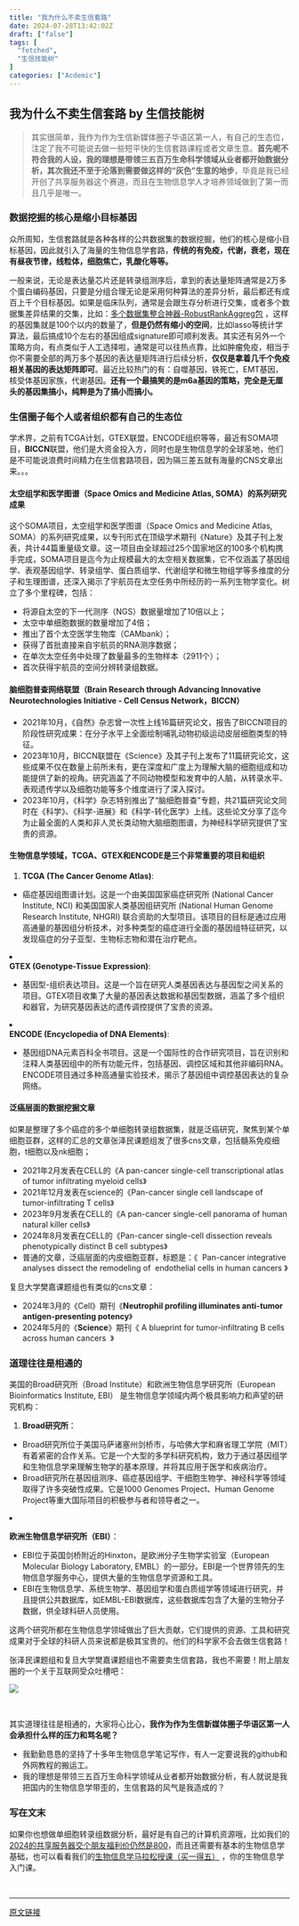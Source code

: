 ```yaml
---
title: "我为什么不卖生信套路"
date: 2024-07-28T13:42:02Z
draft: ["false"]
tags: [
  "fetched",
  "生信技能树"
]
categories: ["Acdemic"]
---
```

我为什么不卖生信套路 by 生信技能树
------
<div><section data-tool="mdnice编辑器" data-website="https://www.mdnice.com"><blockquote data-tool="mdnice编辑器"><span></span><p>其实很简单，我作为作为生信新媒体圈子华语区第一人，有自己的生态位，注定了我不可能说去做一些短平快的生信套路课程或者文章生意。<strong>首先呢不符合我的人设，我的理想是带领三五百万生命科学领域从业者都开始数据分析，其次我还不至于沦落到需要做这样的“灰色”生意的地步</strong>，毕竟是我已经开创了共享服务器这个赛道，而且在生物信息学人才培养领域做到了第一而且几乎是唯一。</p></blockquote><h3 data-tool="mdnice编辑器"><span></span><span>数据挖掘的核心是缩小目标基因</span><span></span></h3><p data-tool="mdnice编辑器">众所周知，生信套路就是各种各样的公共数据集的数据挖掘，他们的核心是缩小目标基因，因此就引入了海量的生物信息学套路，<strong>传统的有免疫，代谢，衰老，现在有昼夜节律，线粒体，细胞焦亡，乳酸化等等。</strong></p><p data-tool="mdnice编辑器">一般来说，无论是表达量芯片还是转录组测序后，拿到的表达量矩阵通常是2万多个蛋白编码基因，只要是分组合理无论是采用何种算法的差异分析，最后都还有成百上千个目标基因。如果是临床队列，通常是会跟生存分析进行交集，或者多个数据集差异结果的交集，比如：<a href="https://mp.weixin.qq.com/s?__biz=MzAxMDkxODM1Ng==&amp;mid=2247494737&amp;idx=1&amp;sn=78f70a8c642c4954433797caef7b0d52&amp;scene=21#wechat_redirect" data-linktype="2">多个数据集整合神器-RobustRankAggreg包</a> ，这样的基因集就是100个以内的数量了，<strong>但是仍然有缩小的空间</strong>，比如lasso等统计学算法，最后搞成10个左右的基因组成signature即可顺利发表。其实还有另外一个策略方向，有点类似于人工选择啦，通常是可以往热点靠，比如肿瘤免疫，相当于你不需要全部的两万多个基因的表达量矩阵进行后续分析，<strong>仅仅是拿着几千个免疫相关基因的表达矩阵即可</strong>。最近比较热门的有：自噬基因，铁死亡，EMT基因，核受体基因家族，代谢基因。<strong>还有一个最搞笑的是m6a基因的策略，完全是无厘头的基因集搞小，纯粹是为了搞小而搞小。</strong></p><h3 data-tool="mdnice编辑器"><span></span><span>生信圈子每个人或者组织都有自己的生态位</span><span></span></h3><p data-tool="mdnice编辑器">学术界，之前有TCGA计划，GTEX联盟，ENCODE组织等等，最近有SOMA项目，<strong>BICCN</strong>联盟，他们是大资金投入方，同时也是生物信息学的全球圣地，他们是不可能说浪费时间精力在生信套路项目，因为隔三差五就有海量的CNS文章出来。。。</p><h4 data-tool="mdnice编辑器"><span></span><span>太空组学和医学图谱（Space Omics and Medicine Atlas, SOMA）的系列研究成果</span><span></span></h4><p data-tool="mdnice编辑器">这个SOMA项目，太空组学和医学图谱（Space Omics and Medicine Atlas, SOMA）的系列研究成果，以专刊形式在顶级学术期刊《Nature》及其子刊上发表，共计44篇重量级文章。这一项目由全球超过25个国家地区的100多个机构携手完成，SOMA项目是迄今为止规模最大的太空相关数据集，它不仅涵盖了基因组学、表观基因组学、转录组学、蛋白质组学、代谢组学和微生物组学等多维度的分子和生理图谱，还深入揭示了宇航员在太空任务中所经历的一系列生物学变化。树立了多个里程碑，包括：</p><ul data-tool="mdnice编辑器"><li><section>将源自太空的下一代测序（NGS）数据量增加了10倍以上；</section></li><li><section>太空中单细胞数据的数量增加了4倍；</section></li><li><section>推出了首个太空医学生物库（CAMbank）；</section></li><li><section>获得了首批直接来自宇航员的RNA测序数据；</section></li><li><section>在单次太空任务中处理了数量最多的生物样本（2911个）；</section></li><li><section>首次获得宇航员的空间分辨转录组数据。</section></li></ul><h4 data-tool="mdnice编辑器"><span></span><span>脑细胞普查网络联盟（﻿Brain Research through Advancing Innovative Neurotechnologies Initiative - Cell Census Network，BICCN）</span><span></span></h4><ul data-tool="mdnice编辑器"><li><section>2021年10月，《自然》杂志曾一次性上线16篇研究论文，报告了BICCN项目的阶段性研究成果：在分子水平上全面绘制哺乳动物初级运动皮层细胞类型的特征。</section></li><li><section>2023年10月，BICCN联盟在《Science》及其子刊上发布了11篇研究论文，这些成果不仅在数量上前所未有，更在深度和广度上为理解大脑的细胞组成和功能提供了新的视角。研究涵盖了不同动物模型和发育中的人脑，从转录水平、表观遗传学以及细胞功能等多个维度进行了深入探讨。</section></li><li><section>2023年10月，《科学》杂志特别推出了“脑细胞普查”专题，共21篇研究论文同时在《科学》、《科学-进展》和《科学-转化医学》上线。这些论文分享了迄今为止最全面的人类和非人灵长类动物大脑细胞图谱，为神经科学研究提供了宝贵的资源。</section></li></ul><h4 data-tool="mdnice编辑器"><span></span><span>生物信息学领域，TCGA、GTEX和ENCODE是三个非常重要的项目和组织</span><span></span></h4><ol data-tool="mdnice编辑器"><li><section><strong>TCGA (The Cancer Genome Atlas)</strong>:</section></li></ol><ul><li><section>癌症基因组图谱计划。这是一个由美国国家癌症研究所 (National Cancer Institute, NCI) 和美国国家人类基因组研究所 (National Human Genome Research Institute, NHGRI) 联合资助的大型项目。该项目的目标是通过应用高通量的基因组分析技术，对多种类型的癌症进行全面的基因组特征研究，以发现癌症的分子亚型、生物标志物和潜在治疗靶点。</section></li></ul><li><section><strong>GTEX (Genotype-Tissue Expression)</strong>:</section></li><ul><li><section>基因型-组织表达项目。这是一个旨在研究人类基因表达与基因型之间关系的项目。GTEX项目收集了大量的基因表达数据和基因型数据，涵盖了多个组织和器官，为研究基因表达的遗传调控提供了宝贵的资源。</section></li></ul><li><section><strong>ENCODE (Encyclopedia of DNA Elements)</strong>:</section></li><ul><li><section>基因组DNA元素百科全书项目。这是一个国际性的合作研究项目，旨在识别和注释人类基因组中的所有功能元件，包括基因、调控区域和其他非编码RNA。ENCODE项目通过多种高通量实验技术，揭示了基因组中调控基因表达的复杂网络。</section></li></ul><h4 data-tool="mdnice编辑器"><span></span><span>泛癌层面的数据挖掘文章</span><span></span></h4><p data-tool="mdnice编辑器">如果是整理了多个癌症的多个单细胞转录组数据集，就是泛癌研究，聚焦到某个单细胞亚群，这样的汇总的文章张泽民课题组发了很多cns文章，包括髓系免疫细胞，t细胞以及nk细胞；</p><ul data-tool="mdnice编辑器"><li><section>2021年2月发表在CELL的《A pan-cancer single-cell transcriptional atlas of tumor infiltrating myeloid cells》</section></li><li><section>2021年12月发表在science的《Pan-cancer single cell landscape of tumor-infiltrating T cells》</section></li><li><section>2023年9月发表在CELL的《A pan-cancer single-cell panorama of human natural killer cells》</section></li><li><section>2024年8月发表在CELL的《Pan-cancer single-cell dissection reveals phenotypically distinct B cell subtypes》</section></li><li><section>普通的文章，泛癌层面的内皮细胞亚群，标题是：《  Pan-cancer integrative analyses dissect the remodeling of  endothelial cells in human cancers 》</section></li></ul><p data-tool="mdnice编辑器">复旦大学樊嘉课题组也有类似的cns文章：</p><ul data-tool="mdnice编辑器"><li><section>2024年3月的《Cell》期刊《<strong>Neutrophil profiling illuminates anti-tumor antigen-presenting potency</strong>》</section></li><li><section>2024年5月的《<strong>Science</strong>》期刊《 A blueprint for tumor-infiltrating B cells across human cancers  》</section></li></ul><h3 data-tool="mdnice编辑器"><span></span><span>道理往往是相通的</span><span></span></h3><p data-tool="mdnice编辑器">美国的Broad研究所（Broad Institute）和欧洲生物信息学研究所（European Bioinformatics Institute, EBI） 是生物信息学领域内两个极具影响力和声望的研究机构：</p><ol data-tool="mdnice编辑器"><li><section><p><strong>Broad研究所</strong>：</p></section></li></ol><ul><li><section>Broad研究所位于美国马萨诸塞州剑桥市，与哈佛大学和麻省理工学院（MIT）有着紧密的合作关系。它是一个大型的多学科研究机构，致力于通过基因组学和生物信息学来理解生物学的基本原理，并将其应用于医学和疾病治疗。</section></li><li><section>Broad研究所在基因组测序、癌症基因组学、干细胞生物学、神经科学等领域取得了许多突破性成果。它是1000 Genomes Project、Human Genome Project等重大国际项目的积极参与者和领导者之一。</section></li></ul><li><section><p><strong>欧洲生物信息学研究所（EBI）</strong>：</p></section></li><ul><li><section>EBI位于英国剑桥附近的Hinxton，是欧洲分子生物学实验室（European Molecular Biology Laboratory, EMBL）的一部分。EBI是一个世界领先的生物信息学服务中心，提供大量的生物信息学资源和工具。</section></li><li><section>EBI在生物信息学、系统生物学、基因组学和蛋白质组学等领域进行研究，并且提供公共数据库，如EMBL-EBI数据库，这些数据库包含了大量的生物分子数据，供全球科研人员使用。</section></li></ul><p data-tool="mdnice编辑器">这两个研究所都在生物信息学领域做出了巨大贡献，它们提供的资源、工具和研究成果对于全球的科研人员来说都是极其宝贵的。他们的科学家不会去做生信套路！</p><p data-tool="mdnice编辑器"><span>张泽民课题组和复旦大学樊嘉课题组也不需要卖生信套路，我也不需要！</span>附上朋友圈的一个关于互联网受众吐槽吧：</p><p><img data-galleryid="" data-imgfileid="100048504" data-ratio="0.8201581027667985" data-s="300,640" data-src="https://mmbiz.qpic.cn/mmbiz_png/cZNhZQ6j4wzpVuSONJr83ibjqaVbsFHOibfFfb6VBWS9uYzD2l9VQDGHLS2vUbYUCLEmglQNeKic0bBp08Z8DNM5A/640?wx_fmt=png&amp;from=appmsg" data-type="png" data-w="1012" src="https://mmbiz.qpic.cn/mmbiz_png/cZNhZQ6j4wzpVuSONJr83ibjqaVbsFHOibfFfb6VBWS9uYzD2l9VQDGHLS2vUbYUCLEmglQNeKic0bBp08Z8DNM5A/640?wx_fmt=png&amp;from=appmsg"></p><figure data-tool="mdnice编辑器"><figcaption> </figcaption></figure><p data-tool="mdnice编辑器">其实道理往往是相通的，大家将心比心，<span><strong>我作为作为生信新媒体圈子华语区第一人会承担什么样的压力和骂名呢？</strong></span></p><ul data-tool="mdnice编辑器"><li><section>我勤勤恳恳的坚持了十多年生物信息学笔记写作，有人一定要说我的github和外网教程的搬运工。</section></li><li><section>我的理想是带领三五百万生命科学领域从业者都开始数据分析，有人就说是我把国内的生物信息学带歪的，生信套路的风气是我造成的？</section></li></ul></section><section data-tool="mdnice编辑器" data-website="https://www.mdnice.com"><h3 data-tool="mdnice编辑器"><span>写在文末</span></h3></section><p>如果你也想做单细胞转录组数据分析，<span>最好是有自己的计算机资源哦，比如我们的</span><a href="https://mp.weixin.qq.com/s?__biz=MzAxMDkxODM1Ng==&amp;mid=2247528363&amp;idx=1&amp;sn=5e02f3e9b2e148191e23ebc2c0d780e7&amp;scene=21#wechat_redirect" data-linktype="2">2024的共享服务器交个朋友福利价仍然是800</a><span>，而且还需要有基本的生物信息学基础，也可以看看我们的</span><a target="_blank" href="http://mp.weixin.qq.com/s?__biz=MzAxMDkxODM1Ng==&amp;mid=2247531929&amp;idx=1&amp;sn=f6f16b7bf6b907360d6d0052e3d10cf6&amp;chksm=9b4b3d22ac3cb434b6aa7753a4cf0f266578147ccf10b49cc834e46af578ee6de99be0accb30&amp;scene=21#wechat_redirect" textvalue="生物信息学马拉‍松授课（买一得五）" linktype="text" imgurl="" imgdata="null" data-itemshowtype="0" tab="innerlink" data-linktype="2" hasload="1">生物信息学马拉松授课（买一得五）</a><span> ，你的生物信息学入门课。</span></p><p><br></p><p><mp-style-type data-value="3"></mp-style-type></p></div>  
<hr>
<a href="https://mp.weixin.qq.com/s/FmEBkLyTKuk-vNLQ8gKlOg",target="_blank" rel="noopener noreferrer">原文链接</a>
